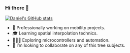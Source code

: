 ### Hi there 👋


[![Daniel's GitHub stats](https://github-readme-stats.vercel.app/api?username=DanielBustillos&count_private=true&show_icons=true&show_icons=true)
](https://github.com/anuraghazra/github-readme-stats)

- 🔭 Professionally working on mobility projects.
- 🎓 Learning spatial interpolation technics.
- 👨🏼‍🏭 Exploring microcontrollers and automation.
- 👯 I’m looking to collaborate on any of this tree subjects.

